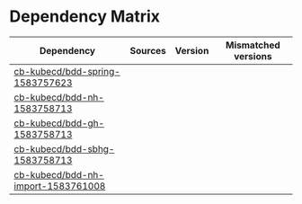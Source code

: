 # Dependency Matrix

Dependency | Sources | Version | Mismatched versions
---------- | ------- | ------- | -------------------
[cb-kubecd/bdd-spring-1583757623](https://github.com/cb-kubecd/bdd-spring-1583757623.git) |  | []() | 
[cb-kubecd/bdd-nh-1583758713](https://github.com/cb-kubecd/bdd-nh-1583758713.git) |  | []() | 
[cb-kubecd/bdd-gh-1583758713](https://github.com/cb-kubecd/bdd-gh-1583758713.git) |  | []() | 
[cb-kubecd/bdd-sbhg-1583758713](https://github.com/cb-kubecd/bdd-sbhg-1583758713.git) |  | []() | 
[cb-kubecd/bdd-nh-import-1583761008](https://github.com/cb-kubecd/bdd-nh-import-1583761008.git) |  | []() | 
